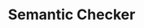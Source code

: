 ---
title: "Semantic Checker"

categories: ['']

tags: ['Semantic', 'Checker']

arwords: 'المدقق الدلالي'

arexps: []

enwords: ['Semantic Checker']

enexps: []

arlexicons: 'د'

enlexicons: 'S'

authors: ['Ruqayya Roshdy']

translators: ['']

citations: 'مقدمة في حوسبة اللغة العربية'

sources: 'مركز الملك عبدالله بن عبدالعزيز الدولي لخدمة اللغة العربية'

slug: ""
---